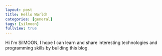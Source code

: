 ```yaml
---
layout: post
title: Hello World!
categories: [general]
tags: [silmoon]
fullview: true
---
```


Hi I'm SilMOON, I hope I can learn and share interesting technologies and programming skills by building this blog.<br>
